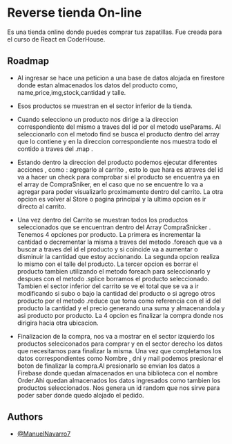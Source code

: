 
# Reverse tienda On-line

Es una tienda online donde puedes comprar tus zapatillas. Fue creada para el curso de React en CoderHouse.






## Roadmap

- Al ingresar se hace una peticion a una base de datos alojada en firestore donde estan almacenados los datos del producto como, name,price,img,stock,cantidad y talle.

- Esos productos se muestran en el sector inferior de la tienda.

- Cuando selecciono un producto nos dirige a la direccion correspondiente del mismo a traves del id por el metodo useParams. Al seleccionarlo con el metodo find se busca el producto dentro del array que lo contiene y en la direccion correspondiente nos muestra todo el contido a traves del .map .

- Estando dentro la direccion del producto podemos ejecutar diferentes acciones , como : agregarlo al carrito , esto lo que hara es atraves del id va a hacer un check para comprobar si el producto se encuentra ya en el array de CompraSniker, en el caso que no se encuentre lo va a agregar para poder visualizarlo proximamente dentro del carrito. La otra opcion es volver al Store o pagina principal y la ultima opcion es ir directo al carrito.

- Una vez dentro del Carrito se muestran todos los productos seleccionados que se encuentran dentro del Array CompraSnicker . Tenemos 4 opciones por producto. La primera es incrementar la cantidad o decrementar la misma a traves del metodo .foreach que va a buscar a traves del id el producto y si coincide va a aumentar o disminuir la cantidad que estoy accionando. La segunda opcion realiza lo mismo con el talle del producto. La tercer opcion es borrar el producto tambien utilizando el metodo foreach para seleccionarlo y despues con el metodo .splice borramos el producto seleccionado. Tambien el sector inferior del carrito se ve el total que se va a ir modificando si subo o bajo la cantidad del producto o si agrego otros producto por el metodo .reduce que toma como referencia con el id del producto la cantidad y el precio generando una suma y almacenandola y asi producto por producto. La 4 opcion es finalizar la compra donde nos dirigira hacia otra ubicacion.

- Finalizacion de la compra, nos va a mostrar en el sector izquierdo los productos seleciconados para comprar y en el sector derecho los datos que necesitamos para finalizar la misma. Una vez que completamos los datos correspondientes como Nombre , dni y mail podemos presionar el boton de finalizar la compra.Al presionarlo se envian los datos a Firebase donde quedan almacenados en una biblioteca con el nombre Order.Ahi quedan almacenados los datos ingresados como tambien los productos seleccionados. Nos genera un id random que nos sirve para poder saber donde quedo alojado el pedido.





## Authors

- [@ManuelNavarro7](https://github.com/ManuelNavarro7)

